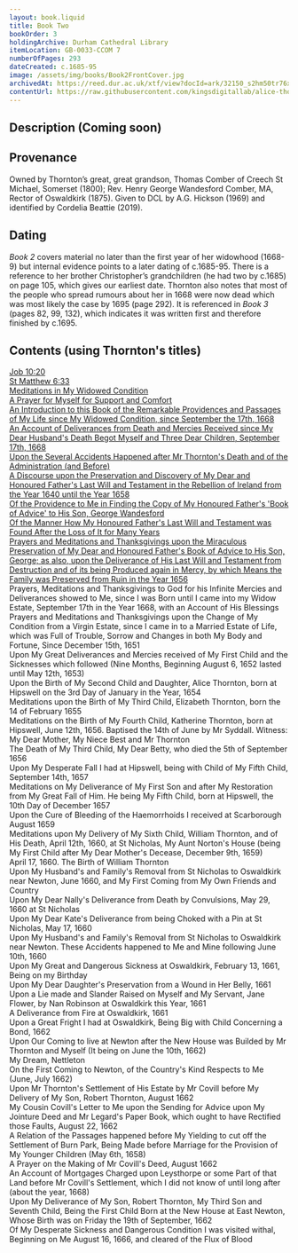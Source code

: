 ```yaml
---
layout: book.liquid
title: Book Two
bookOrder: 3
holdingArchive: Durham Cathedral Library
itemLocation: GB-0033-CCOM 7
numberOfPages: 293
dateCreated: c.1685-95
image: /assets/img/books/Book2FrontCover.jpg
archivedAt: https://reed.dur.ac.uk/xtf/view?docId=ark/32150_s2hm50tr76x.xml;query=2022#comber-3
contentUrl: https://raw.githubusercontent.com/kingsdigitallab/alice-thornton/edition/texts/02_book_two/book_two.xml
---
```


## Description (Coming soon)

## Provenance 

Owned by Thornton’s great, great grandson, Thomas Comber of Creech St Michael, Somerset (1800); Rev. Henry George Wandesford Comber, MA, Rector of Oswaldkirk (1875). Given to DCL by A.G. Hickson (1969) and identified by Cordelia Beattie (2019). 

## Dating

_Book 2_ covers material no later than the first year of her widowhood (1668-9) but internal evidence points to a later dating of c.1685-95. There is a reference to her brother Christopher’s grandchildren (he had two by c.1685) on page 105, which gives our earliest date. Thornton also notes that most of the people who spread rumours about her in 1668 were now dead which was most likely the case by 1695 (page 292). It is referenced in _Book 3_ (pages 82, 99, 132), which indicates it was written first and therefore finished by c.1695.

## Contents (using Thornton's titles)

[Job 10:20](https://thornton.kdl.kcl.ac.uk/edition/?p0.do=book_two&p0.lo=p.1&p0.vi=modern) <br/>
[St Matthew 6:33](https://thornton.kdl.kcl.ac.uk/edition/?p0.do=book_two&p0.lo=p.3&p0.vi=modern) <br/>
[Meditations in My Widowed Condition](https://thornton.kdl.kcl.ac.uk/edition/?p0.do=book_two&p0.lo=p.5&p0.vi=modern) <br/>
[A Prayer for Myself for Support and Comfort](https://thornton.kdl.kcl.ac.uk/edition/?p0.do=book_two&p0.lo=p.7&p0.vi=modern) <br/>
[An Introduction to this Book of the Remarkable Providences and Passages of My Life since My Widowed Condition, since September the 17th, 1668](https://thornton.kdl.kcl.ac.uk/edition/?p0.do=book_two&p0.lo=p.13&p0.vi=modern) <br/>
[An Account of Deliverances from Death and Mercies Received since My Dear Husband's Death Begot Myself and Three Dear Children, September 17th, 1668](https://thornton.kdl.kcl.ac.uk/edition/?p0.do=book_two&p0.lo=p.23&p0.vi=modern) <br/>
[Upon the Several Accidents Happened after Mr Thornton's Death and of the Administration (and Before)](https://thornton.kdl.kcl.ac.uk/edition/?p0.do=book_two&p0.lo=p.27&p0.vi=modern) <br/>
[A Discourse upon the Preservation and Discovery of My Dear and Honoured Father's Last Will and Testament in the Rebellion of Ireland from the Year 1640 until the Year 1658](https://thornton.kdl.kcl.ac.uk/edition/?p0.do=book_two&p0.lo=p.36&p0.vi=modern) <br/>
[Of the Providence to Me in Finding the Copy of My Honoured Father's 'Book of Advice' to His Son, George Wandesford](https://thornton.kdl.kcl.ac.uk/edition/?p0.do=book_two&p0.lo=p.44&p0.vi=modern) <br/>
[Of the Manner How My Honoured Father's Last Will and Testament was Found After the Loss of It for Many Years](https://thornton.kdl.kcl.ac.uk/edition/?p0.do=book_two&p0.lo=p.68&p0.vi=modern) <br/>
[Prayers and Meditations and Thanksgivings upon the Miraculous Preservation of My Dear and Honoured Father's Book of Advice to His Son, George; as also, upon the Deliverance of His Last Will and Testament from Destruction and of its being Produced again in Mercy, by which Means the Family was Preserved from Ruin in the Year 1656](https://thornton.kdl.kcl.ac.uk/edition/?p0.do=book_two&p0.lo=p.85&p0.vi=modern) <br/>
Prayers, Meditations and Thanksgivings to God for his Infinite Mercies and Deliverances showed to Me, since I was Born until I came into my Widow Estate, September 17th in the Year 1668, with an Account of His Blessings <br/>
Prayers and Meditations and Thanksgivings upon the Change of My Condition from a Virgin Estate, since I came in to a Married Estate of Life, which was Full of Trouble, Sorrow and Changes in both My Body and Fortune, Since December 15th, 1651 <br/>
Upon My Great Deliverances and Mercies received of My First Child and the Sicknesses which followed (Nine Months, Beginning August 6, 1652 lasted until May 12th, 1653) <br/>
Upon the Birth of My Second Child and Daughter, Alice Thornton, born at Hipswell on the 3rd Day of January in the Year, 1654 <br/>
Meditations upon the Birth of My Third Child, Elizabeth Thornton, born the 14 of February 1655 <br/>
Meditations on the Birth of My Fourth Child, Katherine Thornton, born at Hipswell, June 12th, 1656. Baptised the 14th of June by Mr Syddall. Witness: My Dear Mother, My Niece Best and Mr Thornton <br/>
The Death of My Third Child, My Dear Betty, who died the 5th of September 1656 <br/>
Upon My Desperate Fall I had at Hipswell, being with Child of My Fifth Child, September 14th, 1657 <br/>
Meditations on My Deliverance of My First Son and after My Restoration from My Great Fall of Him. He being My Fifth Child, born at Hipswell, the 10th Day of December 1657 <br/>
Upon the Cure of Bleeding of the Haemorrhoids I received at Scarborough August 1659 <br/>
Meditations upon My Delivery of My Sixth Child, William Thornton, and of His Death, April 12th, 1660, at St Nicholas, My Aunt Norton's House (being My First Child after My Dear Mother's Decease, December 9th, 1659) <br/>
April 17, 1660. The Birth of William Thornton <br/>
Upon My Husband's and Family's Removal from St Nicholas to Oswaldkirk near Newton, June 1660, and My First Coming from My Own Friends and Country <br/>
Upon My Dear Nally's Deliverance from Death by Convulsions, May 29, 1660 at St Nicholas <br/>
Upon My Dear Kate's Deliverance from being Choked with a Pin at St Nicholas, May 17, 1660 <br/>
Upon My Husband's and Family's Removal from St Nicholas to Oswaldkirk near Newton. These Accidents happened to Me and Mine following June 10th, 1660 <br/>
Upon My Great and Dangerous Sickness at Oswaldkirk, February 13, 1661, Being on my Birthday <br/>
Upon My Dear Daughter's Preservation from a Wound in Her Belly, 1661 <br/>
Upon a Lie made and Slander Raised on Myself and My Servant, Jane Flower, by Nan Robinson at Oswaldkirk this Year, 1661 <br/>
A Deliverance from Fire at Oswaldkirk, 1661 <br/>
Upon a Great Fright I had at Oswaldkirk, Being Big with Child Concerning a Bond, 1662 <br/>
Upon Our Coming to live at Newton after the New House was Builded by Mr Thornton and Myself (It being on June the 10th, 1662) <br/>
My Dream, Nettleton <br/>
On the First Coming to Newton, of the Country's Kind Respects to Me (June, July 1662) <br/>
Upon Mr Thornton's Settlement of His Estate by Mr Covill before My Delivery of My Son, Robert Thornton, August 1662 <br/>
My Cousin Covill's Letter to Me upon the Sending for Advice upon My Jointure Deed and Mr Legard's Paper Book, which ought to have Rectified those Faults, August 22, 1662 <br/>
A Relation of the Passages happened before My Yielding to cut off the Settlement of Burn Park, Being Made before Marriage for the Provision of My Younger Children (May 6th, 1658) <br/>
A Prayer on the Making of Mr Covill's Deed, August 1662 <br/>
An Account of Mortgages Charged upon Leysthorpe or some Part of that Land before Mr Covill's Settlement, which I did not know of until long after (about the year, 1668) <br/>
Upon My Deliverance of My Son, Robert Thornton, My Third Son and Seventh Child, Being the First Child Born at the New House at East Newton, Whose Birth was on Friday the 19th of September, 1662 <br/>
Of My Desperate Sickness and Dangerous Condition I was visited withal, Beginning on Me August 16, 1666, and cleared of the Flux of Blood <br/>
